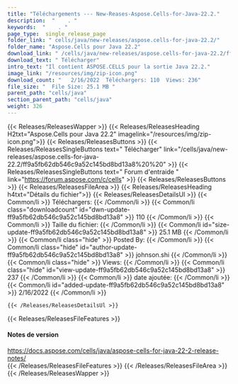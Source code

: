 ```yaml
---
title: "Téléchargements --- New-Reases-Aspose.Cells-for-Java-22.2." 
description:  "    . " 
keywords:  "    . " 
page_type:  single_release_page
folder_link: " cells/java/new-releases/aspose.cells-for-java-22.2/"
folder_name: "Aspose.Cells pour Java 22.2"
download_link: " /cells/java/new-releases/aspose.cells-for-java-22.2/ff9a5fb62db546c9a52c145bd8bd13a8"
download_text: " Télécharger"
intro_text: "Il contient ASPOSE.CELLS pour la sortie Java 22.2."
image_link: "/resources/img/zip-icon.png"
download_count: "   2/16/2022  Téléchargers: 110  Views: 236"
file_size: "  File Size: 25.1 MB "
parent_path: "cells/java"
section_parent_path: "cells/java"
weight: 326
---
```


{{< Releases/ReleasesWapper >}}
  {{< Releases/ReleasesHeading H2txt="Aspose.Cells pour Java 22.2" imagelink="/resources/img/zip-icon.png">}}
  {{< Releases/ReleasesButtons >}}
    {{< Releases/ReleasesSingleButtons text=" Télécharger" link="/cells/java/new-releases/aspose.cells-for-java-22.2/ff9a5fb62db546c9a52c145bd8bd13a8%20%20" >}}
    {{< Releases/ReleasesSingleButtons text=" Forum d'entraide " link="https://forum.aspose.com/c/cells" >}}
  {{< Releases/ReleasesButtons >}}
  {{< Releases/ReleasesFileArea >}}
    {{< Releases/ReleasesHeading h4txt="Détails du fichier">}}
    {{< Releases/ReleasesDetailsUl >}}
            {{< Common/li  >}} Téléchargers: {{< /Common/li >}} 
      {{< Common/li class="downloadcount" id="dwn-update-ff9a5fb62db546c9a52c145bd8bd13a8" >}} 110 {{< /Common/li >}} 
      {{< Common/li  >}} Taille du fichier: {{< /Common/li >}} 
      {{< Common/li id="size-update-ff9a5fb62db546c9a52c145bd8bd13a8" >}} 25.1 MB {{< /Common/li >}} 
      {{< Common/li  class="hide" >}} Posted By: {{< /Common/li >}} 
      {{< Common/li class="hide" id="author-update-ff9a5fb62db546c9a52c145bd8bd13a8" >}} johnson.shi {{< /Common/li >}} 
      {{< Common/li class="hide"  >}} Views: {{< /Common/li >}} 
      {{< Common/li class="hide" id="view-update-ff9a5fb62db546c9a52c145bd8bd13a8" >}} 237 {{< /Common/li >}} 
      {{< Common/li  >}} date ajoutée: {{< /Common/li >}} 
      {{< Common/li id="added-update-ff9a5fb62db546c9a52c145bd8bd13a8" >}} 2/16/2022 {{< /Common/li >}} 

    {{< /Releases/ReleasesDetailsUl >}}

  {{< Releases/ReleasesFileFeatures >}}
      <h4>Notes de version</h4><div><a href="https://docs.aspose.com/cells/java/aspose-cells-for-java-22-2-release-notes/">https://docs.aspose.com/cells/java/aspose-cells-for-java-22-2-release-notes/</a></div>
  {{< /Releases/ReleasesFileFeatures >}}
 {{< /Releases/ReleasesFileArea >}}
{{< /Releases/ReleasesWapper >}}


